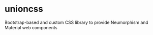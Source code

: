 # unioncss
Bootstrap-based and custom CSS library to provide Neumorphism and Material web components

